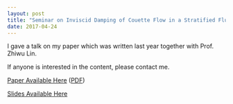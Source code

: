 ```yaml
---
layout: post
title: "Seminar on Inviscid Damping of Couette Flow in a Stratified Fluid"
date: 2017-04-24
---
```


I gave a talk on my paper which was written last year together with Prof. Zhiwu Lin.

If anyone is interested in the content, please contact me.

[Paper Available Here](https://arxiv.org/abs/1610.08924) ([PDF](https://arxiv.org/pdf/1610.08924.pdf?fname=cm&font=TypeI))

[Slides Available Here](http://www.rpubs.com/TeddyYJC/linear-damping)

